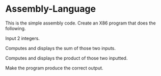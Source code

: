 # Assembly-Language

This is the simple assembly code.
Create an X86 program that does the following.
  
  Input 2 integers.
  
  Computes and displays the sum of those two inputs.
  
  Computes and displays the product of those two inputted.
  
  Make the program produce the correct output.
